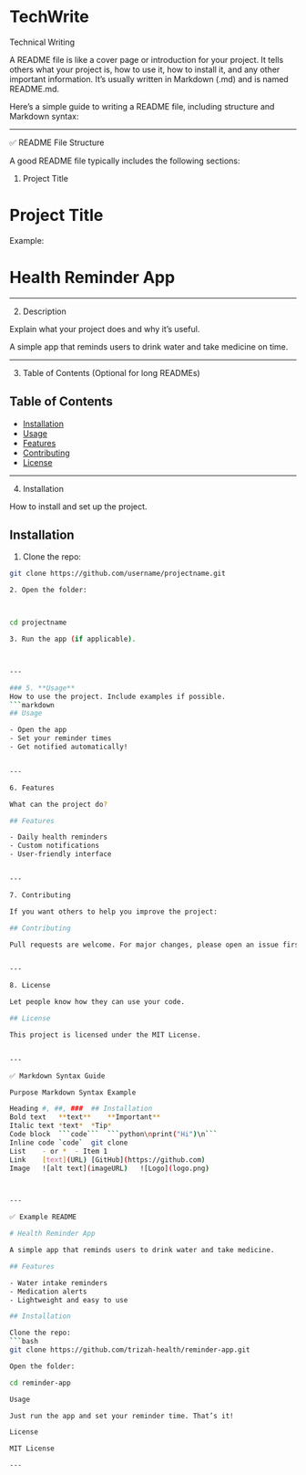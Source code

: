 # TechWrite
Technical Writing 

A README file is like a cover page or introduction for your project. It tells others what your project is, how to use it, how to install it, and any other important information. It’s usually written in Markdown (.md) and is named README.md.

Here’s a simple guide to writing a README file, including structure and Markdown syntax:


---

✅ README File Structure

A good README file typically includes the following sections:

1. Project Title

# Project Title

Example:

# Health Reminder App


---

2. Description

Explain what your project does and why it’s useful.

A simple app that reminds users to drink water and take medicine on time.


---

3. Table of Contents (Optional for long READMEs)

## Table of Contents
- [Installation](#installation)
- [Usage](#usage)
- [Features](#features)
- [Contributing](#contributing)
- [License](#license)


---

4. Installation

How to install and set up the project.

## Installation

1. Clone the repo:
```bash
git clone https://github.com/username/projectname.git

2. Open the folder:



cd projectname

3. Run the app (if applicable).



---

### 5. **Usage**
How to use the project. Include examples if possible.
```markdown
## Usage

- Open the app
- Set your reminder times
- Get notified automatically!


---

6. Features

What can the project do?

## Features

- Daily health reminders
- Custom notifications
- User-friendly interface


---

7. Contributing

If you want others to help you improve the project:

## Contributing

Pull requests are welcome. For major changes, please open an issue first to discuss what you would like to change.


---

8. License

Let people know how they can use your code.

## License

This project is licensed under the MIT License.


---

✅ Markdown Syntax Guide

Purpose	Markdown Syntax	Example

Heading	#, ##, ###	## Installation
Bold text	**text**	**Important**
Italic text	*text*	*Tip*
Code block	```code```	```python\nprint("Hi")\n```
Inline code	`code`	git clone
List	- or *	- Item 1
Link	[text](URL)	[GitHub](https://github.com)
Image	![alt text](imageURL)	![Logo](logo.png)



---

✅ Example README

# Health Reminder App

A simple app that reminds users to drink water and take medicine.

## Features

- Water intake reminders
- Medication alerts
- Lightweight and easy to use

## Installation

Clone the repo:
```bash
git clone https://github.com/trizah-health/reminder-app.git

Open the folder:

cd reminder-app

Usage

Just run the app and set your reminder time. That’s it!

License

MIT License

---
